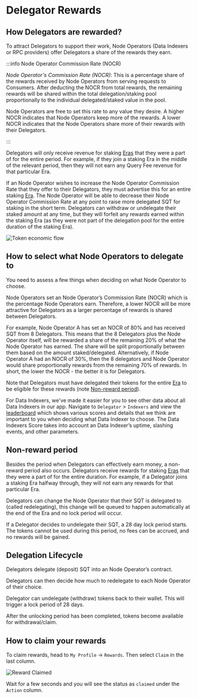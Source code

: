 # Delegator Rewards

## How Delegators are rewarded?

To attract Delegators to support their work, Node Operators (Data Indexers or RPC providers) offer Delegators a share of the rewards they earn.

:::info Node Operator Commission Rate (NOCR)

_Node Operator's Commission Rate (NOCR)_: This is a percentage share of the rewards received by Node Operators from serving requests to Consumers. After deducting the NOCR from total rewards, the remaining rewards will be shared within the total delegation/staking pool proportionally to the individual delegated/staked value in the pool.

Node Operators are free to set this rate to any value they desire. A higher NOCR indicates that Node Operators keep more of the rewards. A lower NOCR indicates that the Node Operators share more of their rewards with their Delegators.

:::

Delegators will only receive revenue for staking [Eras](../design/era.md) that they were a part of for the entire period. For example, if they join a staking Era in the middle of the relevant period, then they will not earn any Query Fee revenue for that particular Era.

If an Node Operator wishes to increase the Node Operator Commission Rate that they offer to their Delegators, they must advertise this for an entire staking [Era](../design/era.md). The Node Operator will be able to decrease their Node Operator Commission Rate at any point to raise more delegated SQT for staking in the short term. Delegators can withdraw or undelegate their staked amount at any time, but they will forfeit any rewards earned within the staking Era (as they were not part of the delegation pool for the entire duration of the staking Era).

![Token economic flow](/assets/img/network/token_economy.png)

## How to select what Node Operators to delegate to

You need to assess a few things when deciding on what Node Operator to choose.

Node Operators set an Node Operator’s Commission Rate (NOCR) which is the percentage Node Operators earn. Therefore, a lower NOCR will be more attractive for Delegators as a larger percentage of rewards is shared between Delegators.

For example, Node Operator A has set an NOCR of 80% and has received SQT from 8 Delegators. This means that the 8 Delegators plus the Node Operator itself, will be rewarded a share of the remaining 20% of what the Node Operator has earned. The share will be split proportionally between them based on the amount staked/delegated. Alternatively, if Node Operator A had an NOCR of 30%, then the 8 delegators and Node Operator would share proportionally rewards from the remaining 70% of rewards. In short, the lower the NOCR - the better it is for Delegators.

Note that Delegators must have delegated their tokens for the entire [Era](../design/era.md) to be eligible for these rewards (note [Non-reward period](#non-reward-period)).

For Data Indexers, we've made it easier for you to see other data about all Data Indexers in our app. Navigate to `Delegator` > `Indexers` and view the [leaderboard](https://kepler.subquery.network/delegator/node_operators/indexers/top) which shows various scores and details that we think are important to you when deciding what Data Indexer to choose. The Data Indexers Score takes into account an Data Indexer’s uptime, slashing events, and other parameters.

## Non-reward period

Besides the period when Delegators can effectively earn money, a non-reward period also occurs. Delegators receive rewards for staking [Eras](../design/era.md) that they were a part of for the entire duration. For example, if a Delegator joins a staking Era halfway through, they will not earn any rewards for that particular Era.

Delegators can change the Node Operator that their SQT is delegated to (called redelegating), this change will be queued to happen automatically at the end of the Era and no lock period will occur.

If a Delegator decides to undelegate their SQT, a 28 day lock period starts. The tokens cannot be used during this period, no fees can be accrued, and no rewards will be gained.

## Delegation Lifecycle

Delegators delegate (deposit) SQT into an Node Operator’s contract.

Delegators can then decide how much to redelegate to each Node Operator of their choice.

Delegator can undelegate (withdraw) tokens back to their wallet. This will trigger a lock period of 28 days.

After the unlocking period has been completed, tokens become available for withdrawal/claim.

## How to claim your rewards

To claim rewards, head to `My Profile` -> `Rewards`. Then select `Claim` in the last column.

![Reward Claimed](/assets/img/network/profile_rewards.png)

Wait for a few seconds and you will see the status as `claimed` under the `Action` column.

